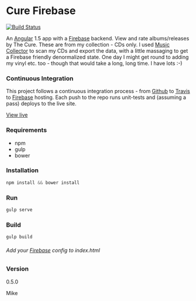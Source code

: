 # Cure Firebase

[![Build Status](https://travis-ci.org/mikeybyker/cure-firebase.svg?branch=master)](https://travis-ci.org/mikeybyker/cure-firebase)

An [Angular](https://www.angularjs.org/) 1.5 app with a [Firebase](https://firebase.google.com/) backend. View and rate albums/releases by The Cure. These are from my collection - CDs only. I used [Music Collector](http://www.collectorz.com/music/) to scan my CDs and export the data, with a little massaging to get a Firebase friendly denormalized state.
One day I might get round to adding my vinyl etc. too - though that would take a long, long time. I have lots :-)

### Continuous Integration
This project follows a continuous integration process - from [Github](https://github.com/) to [Travis](https://travis-ci.org) to [Firebase](https://firebase.google.com) hosting. Each push to the repo runs unit-tests and (assuming a pass) deploys to the live site.

[View live](https://cure.firebaseapp.com/)

### Requirements
  - npm
  - gulp
  - bower

### Installation
```javascript
npm install && bower install
```

### Run
```javascript
gulp serve
```
### Build
```javascript
gulp build
```

###### Add your [Firebase](https://firebase.google.com/) config to index.html

### Version
0.5.0

Mike